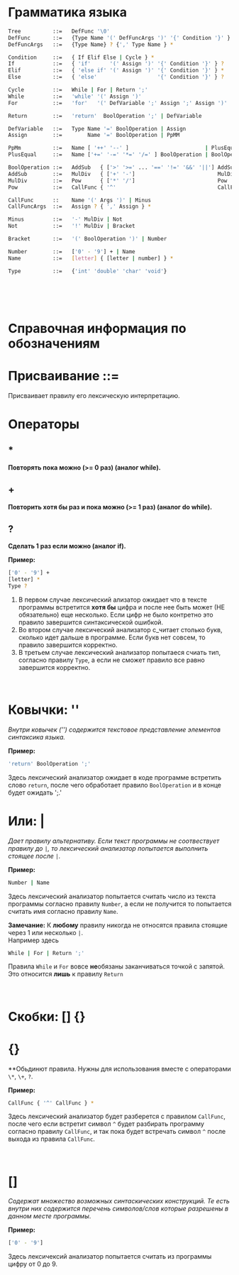 # Грамматика языка

```bash
Tree          ::=   DefFunc '\0'
DefFunc       ::=   {Type Name '(' DefFuncArgs ')' '{' Condition '}' } *
DefFuncArgs   ::=   {Type Name} ? {',' Type Name } *

Condition     ::=   { If Elif Else | Cycle } *
If            ::=   { 'if'      '(' Assign ')' '{' Condition '}' } ?
Elif          ::=   { 'else if' '(' Assign ')' '{' Condition '}' } *
Else          ::=   { 'else'                   '{' Condition '}' } ?

Cycle         ::=   While | For | Return ';'
While         ::=   'while' '(' Assign ')'                            '{' Condition '}'
For           ::=   'for'   '(' DefVariable ';' Assign ';' Assign ')' '{' Condition '}'

Return        ::=   'return'  BoolOperation ';' | DefVariable

DefVariable   ::=   Type Name '=' BoolOperation | Assign
Assign        ::=        Name '=' BoolOperation | PpMM

PpMm          ::=   Name [ '++' '--' ]                        | PlusEqual
PlusEqual     ::=   Name ['+=' '-=' '*=' '/=' ] BoolOperation | BoolOperation

BoolOperation ::=   AddSub   { ['>' '>=' ... '==' '!=' '&&' '||'] AddSub   } *
AddSub        ::=   MulDiv   { ['+' '-']                          MulDiv   } *
MulDiv        ::=   Pow      { ['*' '/']                          Pow      } *
Pow           ::=   CallFunc { '^'                                CallFunc } *

CallFunc      ::    Name '(' Args ')' | Minus
CallFuncArgs  ::=   Assign ? { ',' Assign } *

Minus         ::=   '-' MulDiv | Not
Not           ::=   '!' MulDiv | Bracket

Bracket       ::=   '(' BoolOperation ')' | Number

Number        ::=   ['0' - '9'] + | Name
Name          ::=   [letter] { [letter | number] } *

Type          ::=   {'int' 'double' 'char' 'void'}
```

<br>
<br>
<br>

# Справочная информация по обозначениям

# Присваивание ::=

Присваивает правилу его лексическую интерпретацию.

# Операторы 
## \*
**Повторять пока можно (>= 0 раз) (аналог while).**

## \+
**Повторить хотя бы раз и пока можно (>= 1 раз) (аналог do while).**

## ?
**Сделать 1 раз если можно (аналог if).**

**Пример:**

```bash
['0' - '9'] +
[letter] *
Type ?
```
1. В первом случае лексический ализатор ожидает что в тексте программы встретится **хотя бы** цифра и после нее быть может (НЕ обязательно) еще несколько. Если цифр не было контретно это правило завершится синтаксической ошибкой.
2. Во втором случае лексический анализатор с_читает столько букв, сколько идет дальше в программе. Если букв нет совсем, то правило завершится корректно.
3. В третьем случае лексический анализатор попытаеся счиать тип, согласно правилу `Type`, а если не сможет правило все равно завершится корректно.

<br>

# Ковычки: ''
*Внутри ковычек ('') содержится текстовое представление элементов синтаксика языка.*

**Пример:**

```bash
'return' BoolOperation ';'
```
Здесь лексический анализатор ожидает в коде программе встретить слово `return`, после чего обработает правило `BoolOperation` и в конце будет ожидать ';.'

# Или: |

*Дает правилу альтернативу. Если текст программы не соотвествует правилу до `|`, то лексический анализатор попытается выполнить стоящее после `|`.*

**Пример:**

```bash
Number | Name
```
Здесь лексический анализатор попытается считать число из текста программы согласно правилу `Number`, а если не получится то попытается считать имя согласно правилу `Name`.

**Замечание:** К **любому** правилу никогда не относятся правила стоящие через 1 или несколько `|`.\
Например здесь
```bash
While | For | Return ';'
```
Правила `While` и `For` вовсе **не**обязаны заканчиваться точкой с запятой. Это относится **лишь** к правилу `Return`

<br>

# Скобки: [] {}

# {}
**Обьдинют правила. Нужны для использования вместе с операторами `\*`, `\+`, `?`.

**Пример:**

```bash
CallFunc { '^' CallFunc } *
```
Здесь лексический анализатор будет разберется с правилом `CallFunc`, после чего если встретит символ `^` будет разбирать программу согласно правилу `CallFunc`, и так пока будет встречать символ `^` после выхода из правила `CallFunc`.

<br>

# []
*Содержат множество возможных синтаскических конструкций. Те есть внутри них содержится перечень символов/слов которые разрешены в данном месте программы*.

**Пример:**
```bash
['0' - '9']
```

Здесь лексичексий анализатор попытается считать из программы цифру от 0 до 9.
